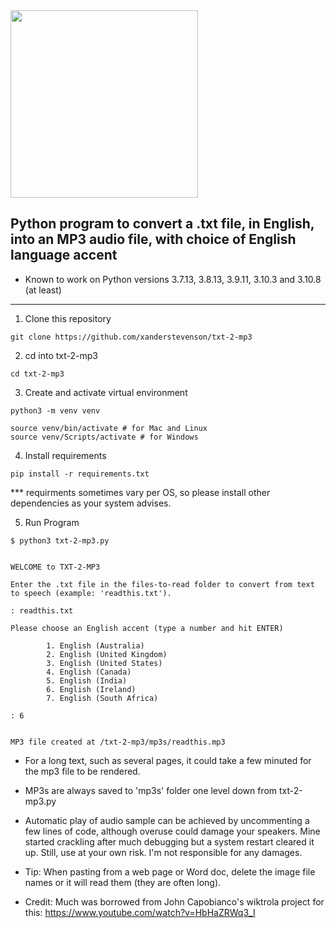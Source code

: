 <img src="https://github.com/xanderstevenson/txt-2-mp3/blob/main/media/txt-2-mp3-colors.png?raw=true" width=300) />


## Python program to convert a .txt file, in English, into an MP3 audio file, with choice of English language accent


* Known to work on Python versions 3.7.13, 3.8.13, 3.9.11, 3.10.3 and 3.10.8 (at least)

------


1. Clone this repository
```
git clone https://github.com/xanderstevenson/txt-2-mp3
```


2. cd into txt-2-mp3
```
cd txt-2-mp3
```


3. Create and activate virtual environment
```
python3 -m venv venv

source venv/bin/activate # for Mac and Linux
source venv/Scripts/activate # for Windows
```


4. Install requirements
```
pip install -r requirements.txt
```
*** requirments sometimes vary per OS, so please install other dependencies as your system advises.



5. Run Program
```
$ python3 txt-2-mp3.py 


WELCOME to TXT-2-MP3

Enter the .txt file in the files-to-read folder to convert from text to speech (example: 'readthis.txt').

: readthis.txt

Please choose an English accent (type a number and hit ENTER)

        1. English (Australia)
        2. English (United Kingdom)
        3. English (United States)
        4. English (Canada)
        5. English (India)
        6. English (Ireland)
        7. English (South Africa)

: 6


MP3 file created at /txt-2-mp3/mp3s/readthis.mp3

```

* For a long text, such as several pages, it could take a few minuted for the mp3 file to be rendered.

- MP3s are always saved to 'mp3s' folder one level down from txt-2-mp3.py

- Automatic play of audio sample can be achieved by uncommenting a few lines of code, although overuse could damage your speakers. Mine started crackling after much debugging but a system restart cleared it up. Still, use at your own risk. I'm not responsible for any damages.

- Tip: When pasting from a web page or Word doc, delete the image file names or it will read them (they are often long).


- Credit: Much was borrowed from John Capobianco's wiktrola project for this: https://www.youtube.com/watch?v=HbHaZRWq3_I
